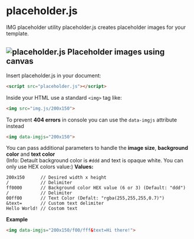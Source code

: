 # placeholder.js
IMG placeholder utility
placeholder.js creates placeholder images for your template.

![placeholder.js Placeholder images using canvas](http://i.imgur.com/fYCYFxf.png)
---

Insert placeholder.js in your document:

```html
<script src="placeholder.js"></script>
```

Inside your HTML use a standard `<img>` tag like:
```html
<img src="img.js/200x150">
````

To prevent **404 errors** in console you can use the `data-imgjs` attribute instead
```html
<img data-imgjs="200x150">
````

You can pass additional parameters to handle the **image size**, **background color** and **text color**  
(Info: Detault background color is `#ddd` and text is opaque white. You can only use HEX colors value:)
**Values:**  
```
200x150      // Desired width x height
/            // Delimiter
ff0000       // Background color HEX value (6 or 3) (Default: "ddd")
/            // Delimiter
00ff00       // Text Color (Defalt: "rgba(255,255,255,0.7)")
&text=       // Custom text delimiter
Hello World! // Costom text
```
**Example**  

```html
<img data-imgjs="200x150/f00/fff&text=Hi there!">
````
